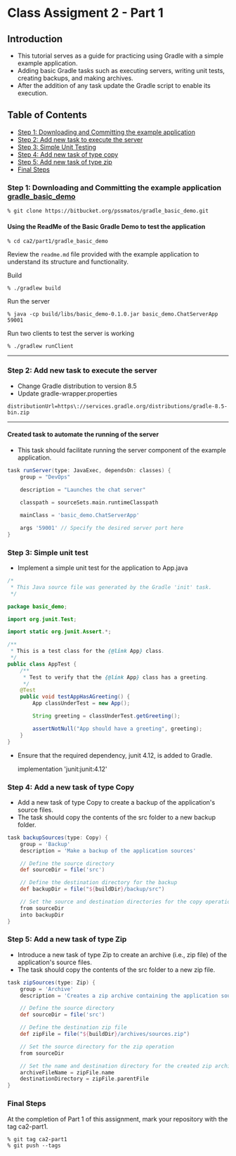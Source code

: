 # Class Assigment 2 - Part 1

## Introduction

- This tutorial serves as a guide for practicing using Gradle with a simple example application.
- Adding basic Gradle tasks such as executing servers, writing unit tests, creating backups, and making archives.
- After the addition of any task update the Gradle script to enable its execution.

## Table of Contents
- [Step 1: Downloading and Committing the example application](#step-1-downloading-and-committing-the-example-application-gradle_basic_demo)
- [Step 2: Add new task to execute the server](#step-2-add-new-task-to-execute-the-server)
- [Step 3: Simple Unit Testing](#step-3-simple-unit-test)
- [Step 4: Add new task of type copy](#step-4-add-a-new-task-of-type-copy)
- [Step 5: Add new task of type zip](#step-5-add-a-new-task-of-type-zip)
- [Final Steps](#final-steps)

### Step 1: Downloading and Committing the example application [gradle_basic_demo](https://bitbucket.org/pssmatos/gradle_basic_demo/)

    % git clone https://bitbucket.org/pssmatos/gradle_basic_demo.git

#### Using the ReadMe of the Basic Gradle Demo to test the application
    % cd ca2/part1/gradle_basic_demo
Review the `readme.md` file provided with the example application to understand its structure and functionality.

Build

    % ./gradlew build 

Run the server

    % java -cp build/libs/basic_demo-0.1.0.jar basic_demo.ChatServerApp 59001

Run two clients to test the server is working

    % ./gradlew runClient
---

### Step 2: Add new task to execute the server
- Change Gradle distribution to version 8.5
- Update gradle-wrapper.properties

``` properties
distributionUrl=https\://services.gradle.org/distributions/gradle-8.5-bin.zip
```
---


#### Created task to automate the running of the server
- This task should facilitate running the server component of the example application.
```groovy
task runServer(type: JavaExec, dependsOn: classes) {
    group = "DevOps"
    
    description = "Launches the chat server"

    classpath = sourceSets.main.runtimeClasspath

    mainClass = 'basic_demo.ChatServerApp'

    args '59001' // Specify the desired server port here
}
```

### Step 3: Simple unit test
- Implement a simple unit test for the application to App.java
```java
/*
 * This Java source file was generated by the Gradle 'init' task.
 */

package basic_demo;

import org.junit.Test;

import static org.junit.Assert.*;

/**
 * This is a test class for the {@link App} class.
 */
public class AppTest {
    /**
     * Test to verify that the {@link App} class has a greeting.
     */
    @Test
    public void testAppHasAGreeting() {
        App classUnderTest = new App();

        String greeting = classUnderTest.getGreeting();

        assertNotNull("App should have a greeting", greeting);
    }
}
```
- Ensure that the required dependency, junit 4.12, is added to Gradle.

    implementation 'junit:junit:4.12'

### Step 4: Add a new task of type Copy
- Add a new task of type Copy to create a backup of the application's source files.
- The task should copy the contents of the src folder to a new backup folder.

```groovy
task backupSources(type: Copy) {
    group = 'Backup'
    description = 'Make a backup of the application sources'

    // Define the source directory
    def sourceDir = file('src')

    // Define the destination directory for the backup
    def backupDir = file("${buildDir}/backup/src")

    // Set the source and destination directories for the copy operation
    from sourceDir
    into backupDir
}
```

### Step 5: Add a new task of type Zip
- Introduce a new task of type Zip to create an archive (i.e., zip file) of the application's source files.
- The task should copy the contents of the src folder to a new zip file.

```groovy
task zipSources(type: Zip) {
    group = 'Archive'
    description = 'Creates a zip archive containing the application sources'

    // Define the source directory
    def sourceDir = file('src')

    // Define the destination zip file
    def zipFile = file("${buildDir}/archives/sources.zip")

    // Set the source directory for the zip operation
    from sourceDir

    // Set the name and destination directory for the created zip archive
    archiveFileName = zipFile.name
    destinationDirectory = zipFile.parentFile
}
```

### Final Steps
At the completion of Part 1 of this assignment, mark your repository with the tag ca2-part1.

    % git tag ca2-part1
    % git push --tags
    

